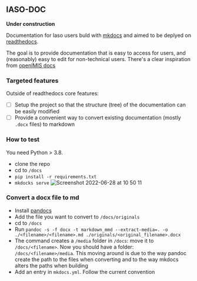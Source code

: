 ## IASO-DOC

**Under construction**

Documentation for Iaso users buld with [mkdocs](https://www.mkdocs.org) and aimed to be deplyed on [readthedocs](https://readthedocs.org/).

The goal is to provide documentation that is easy to access for users, and (reasonably) easy to edit for non-technical users. There's a clear inspiration from [openIMIS docs](https://docs.openimis.org/en/latest/)

### Targeted features
Outside of readthedocs core features:

- [ ] Setup the project so that the structure (tree) of the documentation can be easily modified
- [ ] Provide a convenient way to convert existing documentation (mostly `.docx` files) to markdown

### How to test

You need Python > 3.8.

- clone the repo
- cd to `/docs`
- `pip install -r requirements.txt`
- `mkdocks serve`
![Screenshot 2022-06-28 at 10 50 11](https://user-images.githubusercontent.com/38907762/223693392-7a6b9f07-b4be-41ff-8ff6-45783ac41d52.png)

### Convert a docx file to md

- Install [pandocs](https://pandoc.org/installing.html)
- Add the file you want to convert to `/docs/originals`
- cd to `/docs`
- Run `pandoc -s -f docx -t markdown_mmd --extract-media=. -o ./<filename>/<filename>.md ./originals/<original_filename>.docx`
- The command creates a `/media` folder in `/docs`: move it to `/docs/<filename>`. Now you should have a folder: `/docs/<filename>/media`. This moving around is due to the way pandoc create the path to the files when converting and to the way mkdocs alters the paths when building
- Add an entry in `mkdocs.yml`. Follow the current convention
